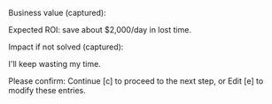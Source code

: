Business value (captured):

Expected ROI: save about $2,000/day in lost time.

Impact if not solved (captured):

I'll keep wasting my time.

Please confirm: Continue [c] to proceed to the next step, or Edit [e] to modify these entries.